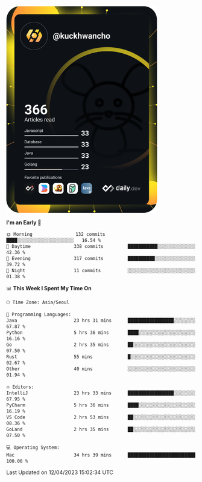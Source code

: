 <a href="https://app.daily.dev/kuckhwancho"><img src="https://github.com/kuckjwi0928/kuckjwi0928/blob/master/devcard.svg" width="400" alt="Kuckjwi Devcard"/></a>

<!--START_SECTION:waka-->
**I'm an Early 🐤** 

```text
🌞 Morning                132 commits         ████░░░░░░░░░░░░░░░░░░░░░   16.54 % 
🌆 Daytime                338 commits         ███████████░░░░░░░░░░░░░░   42.36 % 
🌃 Evening                317 commits         ██████████░░░░░░░░░░░░░░░   39.72 % 
🌙 Night                  11 commits          ░░░░░░░░░░░░░░░░░░░░░░░░░   01.38 % 
```


📊 **This Week I Spent My Time On** 

```text
🕑︎ Time Zone: Asia/Seoul

💬 Programming Languages: 
Java                     23 hrs 31 mins      █████████████████░░░░░░░░   67.87 % 
Python                   5 hrs 36 mins       ████░░░░░░░░░░░░░░░░░░░░░   16.16 % 
Go                       2 hrs 35 mins       ██░░░░░░░░░░░░░░░░░░░░░░░   07.50 % 
Rust                     55 mins             █░░░░░░░░░░░░░░░░░░░░░░░░   02.67 % 
Other                    40 mins             ░░░░░░░░░░░░░░░░░░░░░░░░░   01.94 % 

🔥 Editors: 
IntelliJ                 23 hrs 33 mins      █████████████████░░░░░░░░   67.95 % 
PyCharm                  5 hrs 36 mins       ████░░░░░░░░░░░░░░░░░░░░░   16.19 % 
VS Code                  2 hrs 53 mins       ██░░░░░░░░░░░░░░░░░░░░░░░   08.36 % 
GoLand                   2 hrs 35 mins       ██░░░░░░░░░░░░░░░░░░░░░░░   07.50 % 

💻 Operating System: 
Mac                      34 hrs 39 mins      █████████████████████████   100.00 % 
```


 Last Updated on 12/04/2023 15:02:34 UTC
<!--END_SECTION:waka-->

